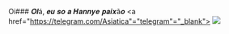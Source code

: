 Oi### 𝑶𝒍á, 𝒆𝒖 𝒔𝒐 𝒂 𝑯𝒂𝒏𝒏𝒚𝒆 𝒑𝒂𝒊𝒙ã𝒐
<a href="https://telegram.com/Asiatica"="telegram"="_blank"> <img src="https://telegram/badge/-telegram-6089632495=telegram=white&link=https://telegram/.com/6089632495"> </a> 

